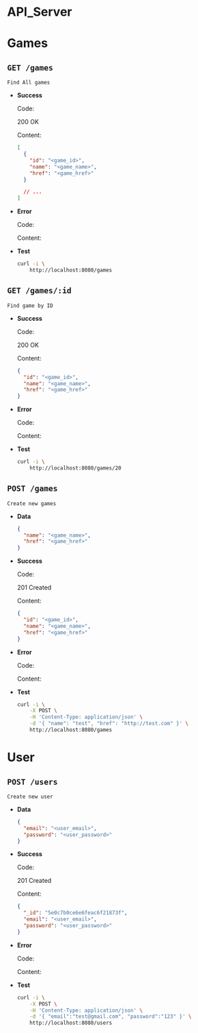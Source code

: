 # API_Server

# Games

## `GET /games`

    Find All games

- **Success**

  Code:

  200 OK

  Content:

  ```json
  [
    {
      "id": "<game_id>",
      "name": "<game_name>",
      "href": "<game_href>"
    }

    // ...
  ]
  ```

- **Error**

  Code:

  Content:

- **Test**

  ```bash
  curl -i \
      http://localhost:8080/games
  ```

## `GET /games/:id`

    Find game by ID

- **Success**

  Code:

  200 OK

  Content:

  ```json
  {
    "id": "<game_id>",
    "name": "<game_name>",
    "href": "<game_href>"
  }
  ```

- **Error**

  Code:

  Content:

- **Test**

  ```bash
  curl -i \
      http://localhost:8080/games/20
  ```

## `POST /games`

    Create new games

- **Data**

  ```json
  {
    "name": "<game_name>",
    "href": "<game_href>"
  }
  ```

- **Success**

  Code:

  201 Created

  Content:

  ```json
  {
    "id": "<game_id>",
    "name": "<game_name>",
    "href": "<game_href>"
  }
  ```

- **Error**

  Code:

  Content:

- **Test**

  ```bash
  curl -i \
      -X POST \
      -H 'Content-Type: application/json' \
      -d '{ "name": "test", "href": "http://test.com" }' \
      http://localhost:8080/games
  ```

# User

## `POST /users`

    Create new user

- **Data**

  ```json
  {
    "email": "<user_email>",
    "password": "<user_password>"
  }
  ```

- **Success**

  Code:

  201 Created

  Content:

  ```json
  {
    "_id": "5e0c7b0ce6e6feac6f21873f",
    "email": "<user_email>",
    "password": "<user_password>"
  }
  ```

- **Error**

  Code:

  Content:

- **Test**

  ```bash
  curl -i \
      -X POST \
      -H 'Content-Type: application/json' \
      -d '{ "email":"test@gmail.com", "password":"123" }' \
      http://localhost:8080/users
  ```
